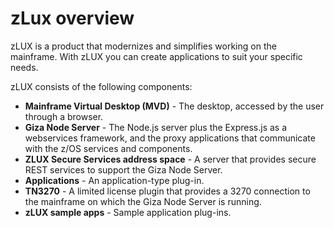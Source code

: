 # zLux overview

zLUX is a product that modernizes and simplifies working on the mainframe. With zLUX you can create applications to suit your specific needs. 

zLUX consists of the following components:

- **Mainframe Virtual Desktop (MVD)** - The desktop, accessed by the user through a browser.
- **Giza Node Server** - The Node.js server plus the Express.js as a webservices framework, and the proxy applications that communicate with the z/OS services and components.
- **ZLUX Secure Services address space** - A server that provides secure REST services to support the Giza Node Server.
- **Applications** - An application-type plug-in.
- **TN3270** - A limited license plugin that provides a 3270 connection to the mainframe on which the Giza Node Server is running.
- **zLUX sample apps** - Sample application plug-ins.